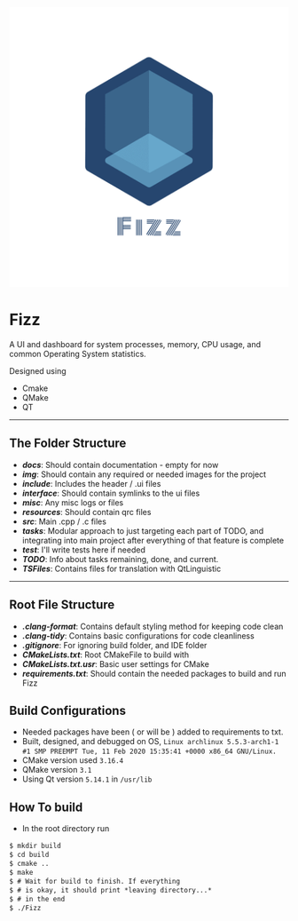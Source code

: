 ![Fizz logo](./img/Logo/logo_transparent.png)

# Fizz

A UI and dashboard for system processes, memory, CPU usage, and common Operating System statistics.

Designed using 
- Cmake 
- QMake
- QT

---

## The Folder Structure

- ***docs***: Should contain documentation - empty for now
- ***img***: Should contain any required or needed images for the project
- ***include***: Includes the header / .ui files
- ***interface***: Should contain symlinks to the ui files
- ***misc***: Any misc logs or files
- ***resources***: Should contain qrc files
- ***src***: Main .cpp / .c files
- ***tasks***: Modular approach to just targeting each part of TODO, and integrating into main project after everything of that feature is complete
- ***test***: I'll write tests here if needed
- ***TODO***: Info about tasks remaining, done, and current.
- ***TSFiles***: Contains files for translation with QtLinguistic

--- 

## Root File Structure

- ***.clang-format***: Contains default styling method for keeping code clean
- ***.clang-tidy***: Contains basic configurations for code cleanliness
- ***.gitignore***: For ignoring build folder, and IDE folder
- ***CMakeLists.txt***: Root CMakeFile to build with
- ***CMakeLists.txt.usr***: Basic user settings for CMake
- ***requirements.txt***: Should contain the needed packages to build and run Fizz

## Build Configurations

- Needed packages have been ( or will be ) added to requirements to txt.
- Built, designed, and debugged on OS, `Linux archlinux 5.5.3-arch1-1 #1 SMP PREEMPT Tue, 11 Feb 2020 15:35:41 +0000 x86_64 GNU/Linux.`
- CMake version used `3.16.4`
- QMake version `3.1`
- Using Qt version `5.14.1` in `/usr/lib`

## How To build

- In the root directory run
```
$ mkdir build
$ cd build
$ cmake ..
$ make 
$ # Wait for build to finish. If everything 
$ # is okay, it should print *leaving directory...*
$ # in the end
$ ./Fizz
```